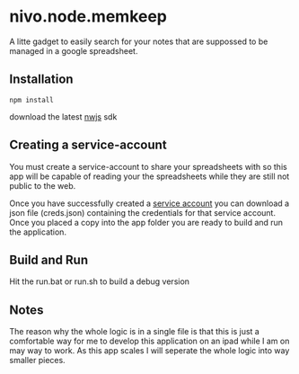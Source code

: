 # nivo.node.memkeep

A litte gadget to easily search for your notes that are suppossed to be managed in a google spreadsheet.

## Installation

`npm install`

download the latest [nwjs](https://nwjs.io/) sdk

## Creating a service-account 

You must create a service-account to share your spreadsheets with so this app will be capable of reading your the spreadsheets while they are still not public to the web.

Once you have successfully created a [service account](https://www.google.de/search?q=google+create+service+account) you can download a json file (creds.json) containing the credentials for that service account. Once you placed a copy into the app folder you are ready to build and run the application.

## Build and Run

Hit the run.bat or run.sh to build a debug version

## Notes

The reason why the whole logic is in a single file is that this is just a comfortable way for me to develop this application on an ipad while I am on may way to work. As this app scales I will seperate the whole logic into way smaller pieces.